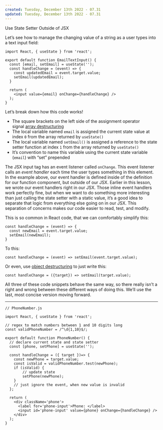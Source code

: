 ```yaml
---
created: Tuesday, December 13th 2022 - 07.31
updated: Tuesday, December 13th 2022 - 07.31
---
```

Use State Setter Outside of JSX

Let’s see how to manage the changing value of a string as a user types into a text input field:

```JSX
import React, { useState } from 'react';
 
export default function EmailTextInput() {
  const [email, setEmail] = useState('');
  const handleChange = (event) => {
    const updatedEmail = event.target.value;
    setEmail(updatedEmail);
  }
 
  return (
    <input value={email} onChange={handleChange} />
  );
}
```

Let’s break down how this code works!

-   The square brackets on the left side of the assignment operator signal [array destructuring](https://www.codecademy.com/content-items/92a5f93c6dbc6794d83e00383fc3af68)
-   The local variable named `email` is assigned the current state value at index `0` from the array returned by `useState()`
-   The local variable named `setEmail()` is assigned a reference to the state setter function at index `1` from the array returned by `useState()`
-   It’s convention to name this variable using the current state variable (`email`) with “set” prepended

The JSX input tag has an event listener called `onChange`. This event listener calls an _event handler_ each time the user types something in this element. In the example above, our event handler is defined inside of the definition for our function component, but outside of our JSX. Earlier in this lesson, we wrote our event handlers right in our JSX. Those inline event handlers work perfectly fine, but when we want to do something more interesting than just calling the state setter with a static value, it’s a good idea to separate that logic from everything else going on in our JSX. This separation of concerns makes our code easier to read, test, and modify.

This is so common in React code, that we can comfortably simplify this:

```JSX
const handleChange = (event) => {
  const newEmail = event.target.value;
  setEmail(newEmail);
}
```

To this:

```JSX
const handleChange = (event) => setEmail(event.target.value);
```

Or even, use [object destructuring](https://www.codecademy.com/content-items/92a5f93c6dbc6794d83e00383fc3af68?) to just write this:

```JSX
const handleChange = ({target}) => setEmail(target.value);
```

All three of these code snippets behave the same way, so there really isn’t a right and wrong between these different ways of doing this. We’ll use the last, most concise version moving forward.

---

```JSX
// PhoneNumber.js

import React, { useState } from 'react';

// regex to match numbers between 1 and 10 digits long
const validPhoneNumber = /^\d{1,10}$/;

export default function PhoneNumber() {
  // declare current state and state setter 
  const [phone, setPhone] = useState('');

  const handleChange = ({ target })=> {
    const newPhone = target.value;
    const isValid = validPhoneNumber.test(newPhone);
    if (isValid) {
        // update state 
        setPhone(newPhone);
    }
    // just ignore the event, when new value is invalid
  };

  return (
    <div className='phone'>
      <label for='phone-input'>Phone: </label>
      <input id='phone-input' value={phone} onChange={handleChange} />
    </div>
  );
}
```